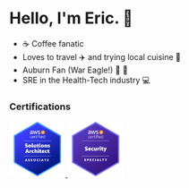# Hello, I'm Eric. 👋

- ☕ Coffee fanatic
- Loves to travel ✈️ and trying local cuisine 🥘
- Auburn Fan (War Eagle!) 🐯 🦅
- SRE in the Health-Tech industry 💻

### Certifications

<a href="https://www.credly.com/badges/e9c8fd78-5eac-45a5-b2b9-5c14ff2e2d4a/linked_in_profile">
<img class="icon-image" height="100" src="https://github.com/ericmhayes/ericmhayes/blob/main/images/aws_solutions_architect_badge.png" alt="AWS Certified Solutions Architect Associate" />    
</a>

<a href="https://www.credly.com/badges/2c3871f9-367c-42e1-bd80-e8649feeeab8/linked_in_profile">
<img class="icon-image" height="100" src="https://github.com/ericmhayes/ericmhayes/blob/main/images/aws_security_specialty_badge.png" alt="AWS Certified Security - Speciality" />    
</a>


<!--
**ericmhayes/ericmhayes** is a ✨ _special_ ✨ repository because its `README.md` (this file) appears on your GitHub profile.

Here are some ideas to get you started:

- 🔭 I’m currently working on ...
- 🌱 I’m currently learning ...
- 👯 I’m looking to collaborate on ...
- 🤔 I’m looking for help with ...
- 💬 Ask me about ...
- 📫 How to reach me: ...
- 😄 Pronouns: ...
- ⚡ Fun fact: ...
-->
